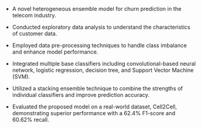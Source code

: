 - A novel heterogeneous ensemble model for churn prediction in the telecom industry. 

- Conducted exploratory data analysis to understand the characteristics of customer data.

- Employed data pre-processing techniques to handle class imbalance and enhance model performance.

- Integrated multiple base classifiers including convolutional-based neural network, logistic regression, decision tree, and Support Vector Machine (SVM).

- Utilized a stacking ensemble technique to combine the strengths of individual classifiers and improve prediction accuracy.

- Evaluated the proposed model on a real-world dataset, Cell2Cell, demonstrating superior performance with a 62.4% F1-score and 60.62% recall.
